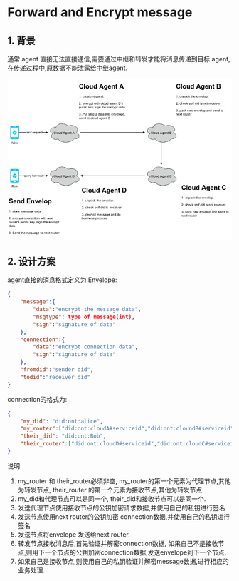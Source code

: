 # Forward and Encrypt message

## 1. 背景

通常 agent 直接无法直接通信,需要通过中继和转发才能将消息传递到目标 agent, 在传递过程中,原数据不能泄露给中继agent.

![](./images/forward1.png)



## 2. 设计方案

agent直接的消息格式定义为 Envelope:

```json
{
    "message":{
        "data":"encrypt the message data",
        "msgtype": type of message(int),
        "sign":"signature of data"
    },
    "connection":{
        "data":"encrypt connection data",
        "sign":"signature of data"
    },
    "fromdid":"sender did",
    "todid":"receiver did"
}
```

connection的格式为:

```json
{
    "my_did": "did:ont:alice",
    "my_router":["did:ont:cloudA#serviceid","did:ont:cloundB#serviceid"],
    "their_did": "did:ont:Bob",
    "their_router":["did:ont:cloudD#serviceid","did:ont:cloudC#serviceid"]
}
```

说明:

1. my_router 和 their_router必须非空, my_router的第一个元素为代理节点,其他为转发节点, their_router 的第一个元素为接收节点,其他为转发节点
2. my_did和代理节点可以是同一个, their_did和接收节点可以是同一个.
3. 发送代理节点使用接收节点的公钥加密请求数据,并使用自己的私钥进行签名
4. 发送节点使用next router的公钥加密 connection数据,并使用自己的私钥进行签名
5. 发送节点将envelope 发送给next router.
6. 转发节点接收消息后,首先验证并解密connection数据, 如果自己不是接收节点,则用下一个节点的公钥加密connection数据,发送envelope到下一个节点.
7. 如果自己是接收节点,则使用自己的私钥验证并解密message数据,进行相应的业务处理.





